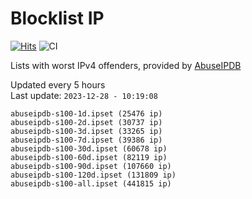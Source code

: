 # Blocklist IP

[![Hits](https://hits.seeyoufarm.com/api/count/incr/badge.svg?url=https%3A%2F%2Fgithub.com%2Fborestad%2Fblocklist-ip%2F&count_bg=%2379C83D&title_bg=%23555555&icon=&icon_color=%23E7E7E7&title=hits&edge_flat=false)](https://hits.seeyoufarm.com)  ![CI](https://img.shields.io/github/workflow/status/borestad/blocklist-ip/CI?style=flat-square)

Lists with worst IPv4 offenders, provided by [AbuseIPDB](https://www.abuseipdb.com/)

<!-- FOOTER-PLACEHOLDER -->
Updated every 5 hours<br>
Last update: `2023-12-28 - 10:19:08`
```
abuseipdb-s100-1d.ipset (25476 ip)
abuseipdb-s100-2d.ipset (30737 ip)
abuseipdb-s100-3d.ipset (33265 ip)
abuseipdb-s100-7d.ipset (39386 ip)
abuseipdb-s100-30d.ipset (60678 ip)
abuseipdb-s100-60d.ipset (82119 ip)
abuseipdb-s100-90d.ipset (107660 ip)
abuseipdb-s100-120d.ipset (131809 ip)
abuseipdb-s100-all.ipset (441815 ip)
```
